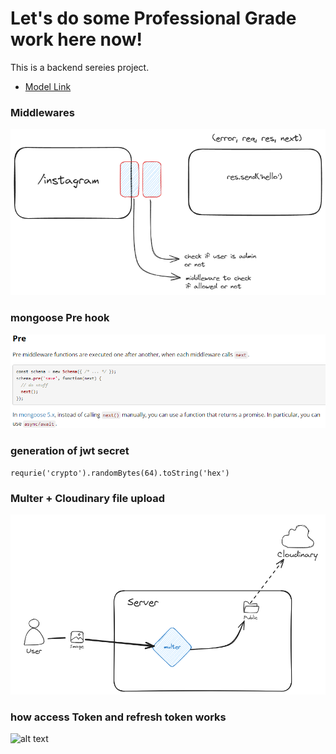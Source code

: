 # Let's do some Professional Grade work here now!

This is a backend sereies project.

- [Model Link](https://app.eraser.io/workspace/YtPqZ1VogxGy1jzIDkzj)

### Middlewares

![alt text](image.png)

### mongoose Pre hook

![alt text](image-1.png)

### generation of jwt secret

```
requrie('crypto').randomBytes(64).toString('hex')
```

### Multer + Cloudinary file upload

![alt text](image-2.png)

### how access Token and refresh token works

![alt text](image-4.png)
